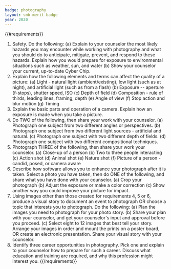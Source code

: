 ```yaml
---
badge: photography
layout: smb-merit-badge
year: 2020
---
```


{{#requirements}}
1. Safety. Do the following:
    (a) Explain to your counselor the most likely hazards you may encounter while working with photography and what you should do to anticipate, mitigate, prevent, and respond to these hazards. Explain how you would prepare for exposure to environmental situations such as weather, sun, and water
    (b) Show your counselor your current, up-to-date Cyber Chip.
2. Explain how the following elements and terms can affect the quality of a picture:
    (a) Light - natural light (ambient/existing), low light (such as at night), and artificial light (such as from a flash)
    (b) Exposure -- aperture (f-stops), shutter speed, ISO
    (c) Depth of field
    (d) Composition - rule of thirds, leading lines, framing, depth
    (e) Angle of view
    (f) Stop action and blur motion
    (g) Timing
3. Explain the basic parts and operation of a camera. Explain how an exposure is made when you take a picture.
4. Do TWO of the following, then share your work with your counselor.
    (a) Photograph one subject from two different angles or perspectives.
    (b) Photograph one subject from two different light sources - artificial and natural.
    (c) Photograph one subject with two different depth of fields.
    (d) Photograph one subject with two different compositional techniques.
5. Photograph THREE of the following, then share your work your counselor.
    (a) Close-up of a person
    (b) Two to three people interacting
    (c) Action shot
    (d) Animal shot
    (e) Nature shot
    (f) Picture of a person - candid, posed, or camera aware
6. Describe how software allows you to enhance your photograph after it is taken. Select a photo you have taken, then do ONE of the following, and share what you have done with your counselor.
    (a) Crop your photograph
    (b) Adjust the exposure or make a color correction
    (c) Show another way you could improve your picture for impact.
7. Using images other than those created for requirements 4, 5 or 6, produce a visual story to document an event to photograph OR choose a topic that interests you to photograph. Do the following:
    (a) Plan the images you need to photograph for your photo story.
    (b) Share your plan with your counselor, and get your counselor's input and approval before you proceed.
    (c) Select eight to 12 images that best tell your story. Arrange your images in order and mount the prints on a poster board, OR create an electronic presentation. Share your visual story with your counselor.
8. Identify three career opportunities in photography. Pick one and explain to your counselor how to prepare for such a career. Discuss what education and training are required, and why this profession might interest you.
{{/requirements}}
